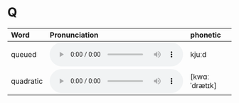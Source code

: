 
# Q

| Word  | Pronunciation | phonetic |
| :-- | :-- | :-- |
| queued | <audio src="/awesome-pronunciation/public/audio/queued.mp3" controls="controls" controlslist="nodownload"></audio> | kjuːd |
| quadratic | <audio src="/awesome-pronunciation/public/audio/quadratic.mp3" controls="controls" controlslist="nodownload"></audio> | [kwɑːˈdrætɪk] |
